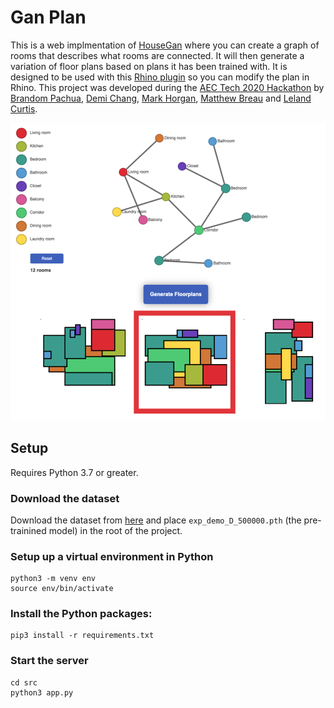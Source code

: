 # Gan Plan

This is a web implmentation of [HouseGan](https://github.com/ennauata/housegan) where you can create a graph of rooms that describes what rooms are connected. It will then generate a variation of floor plans based on plans it has been trained with. It is designed to be used with this [Rhino plugin](https://github.com/demidimi/ganplanrhino) so you can modify the plan in Rhino. This project was developed during the [AEC Tech 2020 Hackathon](https://www.aectech.us/) by [Brandom Pachua](https://github.com/EmptyBox-Design), [Demi Chang](https://github.com/demidimi), [Mark Horgan](https://github.com/markhorgan), [Matthew Breau](https://github.com/anddoyoueverfeel) and [Leland Curtis](https://github.com/LelandCurtis).  

![Screenshot of Gan Plan](https://github.com/markhorgan/ganplan-webapp/raw/master/refs/screenshot.png)

## Setup

Requires Python 3.7 or greater.

### Download the dataset

Download the dataset from [here](https://www.dropbox.com/sh/p707nojabzf0nhi/AAB4UPwW0EgHhbQuHyq60tCKa?dl=0) and place `exp_demo_D_500000.pth` (the pre-trainined model) in the root of the project.

### Setup up a virtual environment in Python

    python3 -m venv env
    source env/bin/activate
    
### Install the Python packages:

    pip3 install -r requirements.txt

### Start the server

    cd src
    python3 app.py

